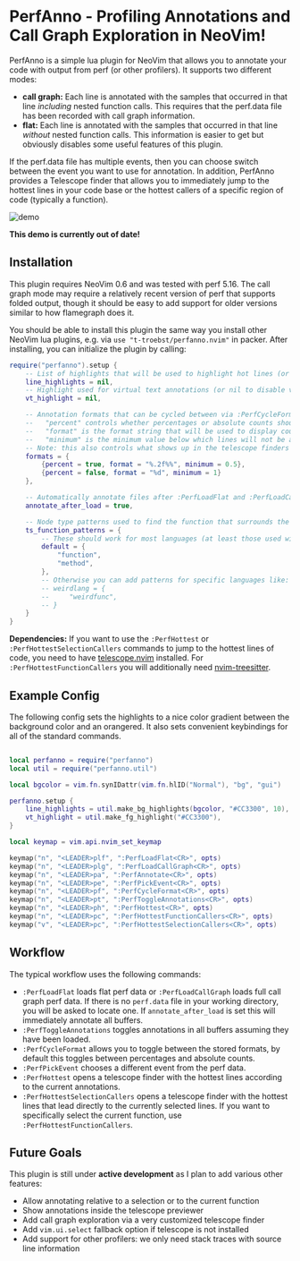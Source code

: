 # PerfAnno - Profiling Annotations and Call Graph Exploration in NeoVim!

PerfAnno is a simple lua plugin for NeoVim that allows you to annotate your code with output from perf (or other profilers).
It supports two different modes:

* **call graph:** Each line is annotated with the samples that occurred in that line *including* nested function calls. This requires that the perf.data file has been recorded with call graph information.
* **flat:** Each line is annotated with the samples that occurred in that line *without* nested function calls. This information is easier to get but obviously disables some useful features of this plugin.

If the perf.data file has multiple events, then you can choose switch between the event you want to use for annotation.
In addition, PerfAnno provides a Telescope finder that allows you to immediately jump to the hottest lines in your code base or the hottest callers of a specific region of code (typically a function).

![demo](https://user-images.githubusercontent.com/15610942/153112464-ebfee5f2-11c3-4185-ad96-2cf8e7f7cd42.gif)

**This demo is currently out of date!**

## Installation

This plugin requires NeoVim 0.6 and was tested with perf 5.16.
The call graph mode may require a relatively recent version of perf that supports folded output, though it should be easy to add support for older versions similar to how flamegraph does it.

You should be able to install this plugin the same way you install other NeoVim lua plugins, e.g. via `use "t-troebst/perfanno.nvim"` in packer.
After installing, you can initialize the plugin by calling:

```lua
require("perfanno").setup {
    -- List of highlights that will be used to highlight hot lines (or nil to disable highlighting)
    line_highlights = nil,
    -- Highlight used for virtual text annotations (or nil to disable virtual text)
    vt_highlight = nil,

    -- Annotation formats that can be cycled between via :PerfCycleFormat
    --   "percent" controls whether percentages or absolute counts should be displayed
    --   "format" is the format string that will be used to display counts / percentages
    --   "minimum" is the minimum value below which lines will not be annotated
    -- Note: this also controls what shows up in the telescope finders
    formats = {
        {percent = true, format = "%.2f%%", minimum = 0.5},
        {percent = false, format = "%d", minimum = 1}
    },

    -- Automatically annotate files after :PerfLoadFlat and :PerfLoadCallGraph
    annotate_after_load = true,

    -- Node type patterns used to find the function that surrounds the cursor
    ts_function_patterns = {
        -- These should work for most languages (at least those used with perf)
        default = {
            "function",
            "method",
        },
        -- Otherwise you can add patterns for specific languages like:
        -- weirdlang = {
        --     "weirdfunc",
        -- }
    }
}

```

**Dependencies:**
If you want to use the `:PerfHottest` or `:PerfHottestSelectionCallers` commands to jump to the hottest lines of code, you need to have [telescope.nvim](https://github.com/nvim-telescope/telescope.nvim) installed.
For `:PerfHottestFunctionCallers` you will additionally need [nvim-treesitter](https://github.com/nvim-treesitter/nvim-treesitter).

## Example Config

The following config sets the highlights to a nice color gradient between the background color and an orangered.
It also sets convenient keybindings for all of the standard commands.

```lua

local perfanno = require("perfanno")
local util = require("perfanno.util")

local bgcolor = vim.fn.synIDattr(vim.fn.hlID("Normal"), "bg", "gui")

perfanno.setup {
    line_highlights = util.make_bg_highlights(bgcolor, "#CC3300", 10),
    vt_highlight = util.make_fg_highlight("#CC3300"),
}

local keymap = vim.api.nvim_set_keymap

keymap("n", "<LEADER>plf", ":PerfLoadFlat<CR>", opts)
keymap("n", "<LEADER>plg", ":PerfLoadCallGraph<CR>", opts)
keymap("n", "<LEADER>pa", ":PerfAnnotate<CR>", opts)
keymap("n", "<LEADER>pe", ":PerfPickEvent<CR>", opts)
keymap("n", "<LEADER>pf", ":PerfCycleFormat<CR>", opts)
keymap("n", "<LEADER>pt", ":PerfToggleAnnotations<CR>", opts)
keymap("n", "<LEADER>ph", ":PerfHottest<CR>", opts)
keymap("n", "<LEADER>pc", ":PerfHottestFunctionCallers<CR>", opts)
keymap("v", "<LEADER>pc", ":PerfHottestSelectionCallers<CR>", opts)
```

## Workflow

The typical workflow uses the following commands:

* `:PerfLoadFlat` loads flat perf data or `:PerfLoadCallGraph` loads full call graph perf data. If there is no `perf.data` file in your working directory, you will be asked to locate one. If `annotate_after_load` is set this will immediately annotate all buffers.
* `:PerfToggleAnnotations` toggles annotations in all buffers assuming they have been loaded.
* `:PerfCycleFormat` allows you to toggle between the stored formats, by default this toggles between percentages and absolute counts.
* `:PerfPickEvent` chooses a different event from the perf data.
* `:PerfHottest` opens a telescope finder with the hottest lines according to the current annotations.
* `:PerfHottestSelectionCallers` opens a telescope finder with the hottest lines that lead directly to the currently selected lines. If you want to specifically select the current function, use `:PerfHottestFunctionCallers`.

## Future Goals

This plugin is still under **active development** as I plan to add various other features:

* Allow annotating relative to a selection or to the current function
* Show annotations inside the telescope previewer
* Add call graph exploration via a very customized telescope finder
* Add `vim.ui.select` fallback option if telescope is not installed
* Add support for other profilers: we only need stack traces with source line information
